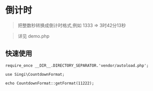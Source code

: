# 倒计时

> 把整数秒转换成倒计时格式,例如 1333 => 3时42分13秒

> 详见 demo.php

## 快速使用
```
require_once __DIR__.DIRECTORY_SEPARATOR.'vendor/autoload.php';

use Singi\CountdownFormat;

echo CountdownFormat::getFormat(11222);

```
